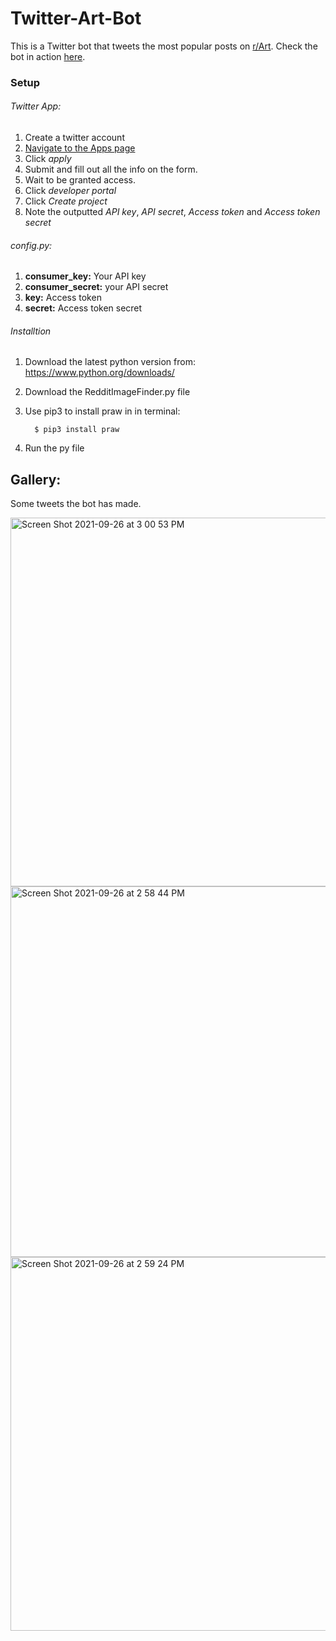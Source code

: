 # Twitter-Art-Bot
This is a Twitter bot that tweets the most popular posts on [r/Art](https://www.reddit.com/r/Art/). Check the bot in action [here](https://twitter.com/Reddit_art_bot).

### Setup
###### Twitter App:
1. Create a twitter account
2. [Navigate to the Apps page ](https://developer.twitter.com/en/portal/apps/21454677/settings)
3. Click *apply*
4. Submit and fill out all the info on the form.
5. Wait to be granted access.
6. Click *developer portal*
7. Click *Create project*
8. Note the outputted *API key*, *API secret*, *Access token* and *Access token secret*

###### config.py:
1. **consumer_key:** Your API key 
2. **consumer_secret:** your API secret
3. **key:** Access token
4. **secret:** Access token secret

######  Installtion
1. Download the latest python version from: https://www.python.org/downloads/
2. Download the RedditImageFinder.py file
3. Use pip3 to install praw in in terminal:         
         
         $ pip3 install praw
5. Run the py file

## Gallery:
Some tweets the bot has made.

<img width="590" alt="Screen Shot 2021-09-26 at 3 00 53 PM" src="https://user-images.githubusercontent.com/84158176/134820742-712faede-45f0-479a-8716-a33bf77894e1.png">


<img width="593" alt="Screen Shot 2021-09-26 at 2 58 44 PM" src="https://user-images.githubusercontent.com/84158176/134820668-fdbb420f-326a-4ad4-9829-2993eceac404.png">

<img width="598" alt="Screen Shot 2021-09-26 at 2 59 24 PM" src="https://user-images.githubusercontent.com/84158176/134820688-ee84f6a4-b326-4921-ba91-e0ecbd8f5019.png">

